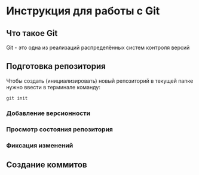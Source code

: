 # **Инструкция для работы с Git**

## Что такое Git

Git - это одна из реализаций распределённых систем контроля версий

## Подготовка репозитория

Чтобы создать (инициализировать) новый репозиторий в текущей папке нужно ввести в терминале команду:

    git init

### Добавление версионности

### Просмотр состояния репозитория

### Фиксация изменений

## Создание коммитов